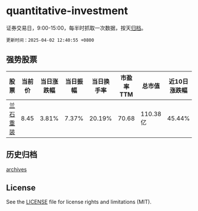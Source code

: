 # quantitative-investment

证券交易日，9:00-15:00，每半时抓取一次数据，按天[归档](archives)。

`更新时间：2025-04-02 12:40:55 +0800`

## 强势股票

|股票|当前价|当日涨跌幅|当日振幅|当日换手率|市盈率TTM|总市值|近10日涨跌幅|
|----|----|----|----|----|----|----|----|
|[兰石重装](https://xueqiu.com/S/SH603169)|8.45|3.81%|7.37%|20.19%|70.68|110.38亿|45.44%|

## 历史归档

[archives](archives)

## License

See the [LICENSE](LICENSE) file for license rights and limitations (MIT).
